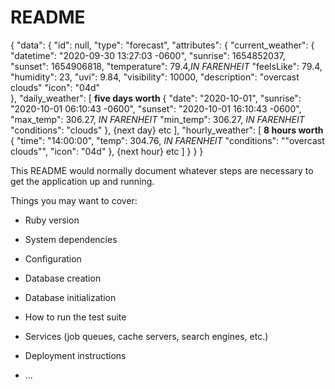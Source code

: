 # README

{
  "data": {
    "id": null,
    "type": "forecast",
    "attributes": {
      "current_weather": {
        "datetime": "2020-09-30 13:27:03 -0600",
        "sunrise": 1654852037,
        "sunset": 1654906818,
        "temperature": 79.4,*IN FARENHEIT*
        "feelsLike": 79.4,
        "humidity": 23,
        "uvi": 9.84,
        "visibility": 10000,
        "description": "overcast clouds"
        "icon": "04d"      
        },
      "daily_weather": [ **five days worth**
        {
          "date": "2020-10-01",
          "sunrise": "2020-10-01 06:10:43 -0600",
          "sunset": "2020-10-01 16:10:43 -0600",
          "max_temp": 306.27, *IN FARENHEIT*
          "min_temp": 306.27, *IN FARENHEIT*
          "conditions": "clouds" 
          },
        {next day} etc
      ],
      "hourly_weather": [ **8 hours worth**
        {
          "time": "14:00:00",
          "temp": 304.76, *IN FARENHEIT*
          "conditions": ""overcast clouds"",
          "icon": "04d"
        },
        {next hour} etc
      ]
    }
  }
}





















This README would normally document whatever steps are necessary to get the
application up and running.

Things you may want to cover:

* Ruby version

* System dependencies

* Configuration

* Database creation

* Database initialization

* How to run the test suite

* Services (job queues, cache servers, search engines, etc.)

* Deployment instructions

* ...



